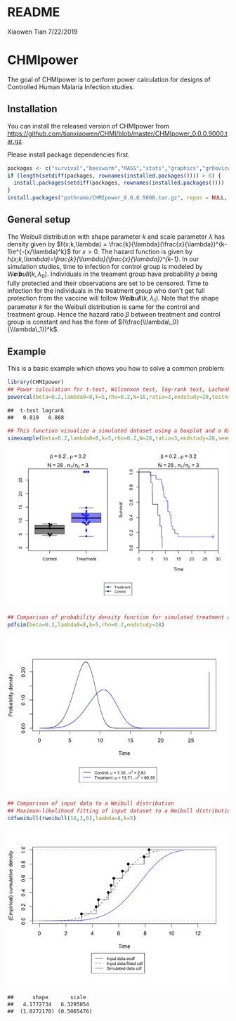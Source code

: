 README
================
Xiaowen Tian
7/22/2019

CHMIpower
=========

<!-- badges: start -->
<!-- badges: end -->
The goal of CHMIpower is to perform power calculation for designs of Controlled Human Malaria Infection studies.

Installation
------------

You can install the released version of CHMIpower from <https://github.com/tianxiaowen/CHMI/blob/master/CHMIpower_0.0.0.9000.tar.gz>.

Please install package dependencies first.

``` r
packages <- c("survival","beeswarm","MASS","stats","graphics","grDevices")
if (length(setdiff(packages, rownames(installed.packages()))) > 0) {
  install.packages(setdiff(packages, rownames(installed.packages())))  
}
install.packages("pathname/CHMIpower_0.0.0.9000.tar.gz", repos = NULL, type = "source")
```

General setup
-------------

The Weibull distribution with shape parameter *k* and scale parameter *λ* has density given by $f(x;k,\lambda) = \frac{k}{\lambda}(\frac{x}{\lambda})^{k-1}e^{-(x/\lambda)^k}$ for *x* &gt; 0. The hazard function is given by *h(x;k,\lambda)=\frac{k}{\lambda}(\frac{x}{\lambda})^{k-1}*. In our simulation studies, time to infection for control group is modeled by *W**e**i**b**u**l**l*(*k*, *λ*<sub>0</sub>). Individuals in the treament group have probability *ρ* being fully protected and their observations are set to be censored. Time to infection for the individuals in the treatment group who don't get full protection from the vaccine will follow *W**e**i**b**u**l**l*(*k*, *λ*<sub>1</sub>). Note that the shape parameter *k* for the Weibull distribution is same for the control and treatment group. Hence the hazard ratio *β* between treatment and control group is constant and has the form of $(\\frac{\\lambda\_0}{\\lambda\_1})^k$.

Example
-------

This is a basic example which shows you how to solve a common problem:

``` r
library(CHMIpower)
## Power calculation for t-test, Wilconxon test, log-rank test, Lachenbruch test, and likelihood ratio test for mixture models.
powercal(beta=0.2,lambda0=8,k=5,rho=0.2,N=16,ratio=3,endstudy=28,testname=c('t-test','logrank'),alpha=0.05,seed=1)
```

    ##  t-test logrank 
    ##   0.819   0.868

``` r
## This function visualize a simulated dataset using a boxplot and a Kaplan-Meier curve.
simexample(beta=0.2,lambda0=8,k=5,rho=0.2,N=28,ratio=3,endstudy=28,seed=1)
```

![](README_files/figure-markdown_github/unnamed-chunk-1-1.png)

``` r
## Comparison of probability density function for simulated treatment and control group.
pdfsim(beta=0.2,lambda0=8,k=5,rho=0.2,endstudy=28)
```

![](README_files/figure-markdown_github/unnamed-chunk-1-2.png)

``` r
## Comparison of input data to a Weibull distribution
## Maximum-likelihood fitting of input dataset to a Weibull distribution
cdfweibull(rweibull(10,3,6),lambda=8,k=5)
```

![](README_files/figure-markdown_github/unnamed-chunk-1-3.png)

    ##      shape       scale  
    ##   4.1772734   6.3295054 
    ##  (1.0272170) (0.5065476)
